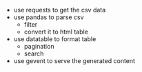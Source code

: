 * use requests to get the csv data
* use pandas to parse csv
	* filter
	* convert it to html table
* use datatable to format table
	* pagination
	* search
* use gevent to serve the generated content
